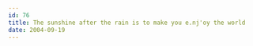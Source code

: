 ```yaml
---
id: 76
title: The sunshine after the rain is to make you e.nj'oy the world
date: 2004-09-19
---
```

